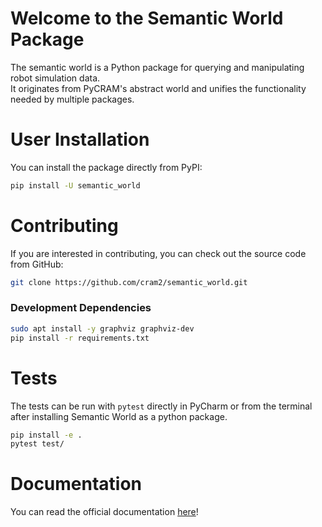 # Welcome to the Semantic World Package

The semantic world is a Python package for querying and manipulating robot simulation data.  
It originates from PyCRAM's abstract world and unifies the functionality needed by multiple packages.

# User Installation


You can install the package directly from PyPI:

```bash
pip install -U semantic_world
```

# Contributing

If you are interested in contributing, you can check out the source code from GitHub:

```bash
git clone https://github.com/cram2/semantic_world.git
```

### Development Dependencies

```bash
sudo apt install -y graphviz graphviz-dev
pip install -r requirements.txt
```


# Tests
The tests can be run with `pytest` directly in PyCharm or from the terminal after installing Semantic World as a python package.

```bash
pip install -e .
pytest test/
```

# Documentation

You can read the official documentation [here](https://cram2.github.io/semantic_world/intro.html)!